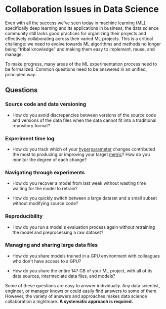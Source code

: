# Collaboration Issues in Data Science

Even with all the success we've seen today in machine learning (ML),
specifically deep learning and its applications in business, the data science
community still lacks good practices for organizing their projects and
effectively collaborating across their varied ML projects. This is a critical
challenge: we need to evolve towards ML algorithms and methods no longer being
"tribal knowledge" and making them easy to implement, reuse, and manage.

To make progress, many areas of the ML experimentation process need to be
formalized. Common questions need to be answered in an unified, principled way.

## Questions

### Source code and data versioning

- How do you avoid discrepancies between versions of the source code and
  versions of the data files when the data cannot fit into a traditional
  repository format?

### Experiment time log

- How do you track which of your
  [hyperparameter](<https://en.wikipedia.org/wiki/Hyperparameter_(machine_learning)>)
  changes contributed the most to producing or improving your target
  [metric](/doc/command-reference/metrics)? How do you monitor the degree of
  each change?

### Navigating through experiments

- How do you recover a model from last week without wasting time waiting for the
  model to retrain?

- How do you quickly switch between a large dataset and a small subset without
  modifying source code?

### Reproducibility

- How do you run a model's evaluation process again without retraining the model
  and preprocessing a raw dataset?

### Managing and sharing large data files

- How do you share models trained in a GPU environment with colleagues who don't
  have access to a GPU?

- How do you share the entire 147 GB of your ML project, with all of its data
  sources, intermediate data files, and models?

Some of these questions are easy to answer individually. Any data scientist,
engineer, or manager knows or could easily find answers to some of them.
However, the variety of answers and approaches makes data science collaboration
a nightmare. **A systematic approach is required.**
